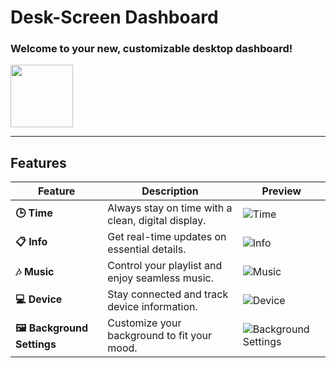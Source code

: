 # Desk-Screen Dashboard

### Welcome to your new, customizable desktop dashboard!

<img src="https://github.com/user-attachments/assets/fe1a6f4b-e388-453a-92c6-2d177f8cf05b" width="100" />

---

## Features

| **Feature**                | **Description**                                         | **Preview** |
|----------------------------|---------------------------------------------------------|-------------|
| **🕒 Time**                | Always stay on time with a clean, digital display.       | ![Time](https://github.com/user-attachments/assets/4aa93ac8-b8dd-4607-9dcc-6622fbc3d688) |
| **📋 Info**                | Get real-time updates on essential details.             | ![Info](https://github.com/user-attachments/assets/13ae9b19-26af-460d-bc1e-001c8f94433b) |
| **🎶 Music**               | Control your playlist and enjoy seamless music.         | ![Music](https://github.com/user-attachments/assets/2b96391f-5221-437b-bf71-fcdc38301ef9) |
| **💻 Device**              | Stay connected and track device information.            | ![Device](https://github.com/user-attachments/assets/7557c8b2-96b5-4978-b6c1-e62b47ca0e31) |
| **🖼️ Background Settings** | Customize your background to fit your mood.             | ![Background Settings](https://github.com/user-attachments/assets/5a93d86f-ac8e-450e-ae47-e2d0d1996282) |
